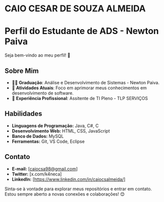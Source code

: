# CAIO CESAR DE SOUZA ALMEIDA


# Perfil do Estudante de ADS - Newton Paiva

Seja bem-vindo ao meu perfil! 👋 

## Sobre Mim

- 👨‍🎓 **Graduação**: Análise e Desenvolvimento de Sistemas - Newton Paiva.
- 🌱 **Atividades Atuais**: Foco em aprimorar meus conhecimentos em desenvolvimento de software.
- 💼 **Experiência Profissional**: Assitente de TI Pleno - TLP SERVIÇOS

## Habilidades

- **Linguagens de Programação:** Java, C#, C
- **Desenvolvimento Web:** HTML, CSS, JavaScript
- **Banco de Dados:** MySQL
- **Ferramentas:** Git, VS Code, Eclipse

## Contato

- **E-mail:** [caiocsa98@gmail.com]
- **Twitter:** [x.com/k4neca]
- **LinkedIn:** [https://www.linkedin.com/in/caiocsalmeida/]

Sinta-se à vontade para explorar meus repositórios e entrar em contato. Estou sempre aberto a novas conexões e colaborações! 😊
